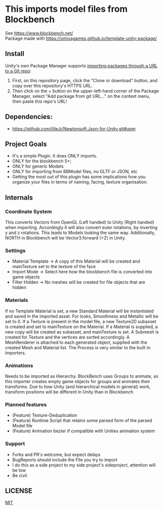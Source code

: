 # This imports model files  from Blockbench
See https://www.blockbench.net/ \
Package made with https://omiyagames.github.io/template-unity-package/
## Install

Unity's own Package Manager supports [importing packages through a URL to a Git repo](https://docs.unity3d.com/Manual/upm-ui-giturl.html):

1. First, on this repository page, click the "Clone or download" button, and copy over this repository's HTTPS URL.  
2. Then click on the + button on the upper-left-hand corner of the Package Manager, select "Add package from git URL..." on the context menu, then paste this repo's URL!

## Dependencies: 
* https://github.com/jilleJr/Newtonsoft.Json-for-Unity.git#upm

## Project Goals
- It's a simple Plugin. It does ONLY imports.
- ONLY for the blockbench 5+;
- ONLY for generic Models
- ONLY for importing from BBModel files, no GLTF or JSON, etc
- Getting the most out of this plugin has some implications how you organize your files in terms of naming, facing, texture organisation.

## Internals
### Coordinate System
This converts Vectors from OpenGL (Left handed) to Unity (Right handed) when importing.
Accordingly it will also convert euler rotations, by inverting y and z rotations. 
This leads to Models looking the same way. 
Additionally, NORTH in Blockbench will be Vector3.forward (+Z) in Unity.

### Settings
* Material Template -> A copy of this Material will be created and mainTexture set to the texture of the face
* Import Mode -> Select here how the blockbench file is converted into game objects
* Filter Hidden -> No meshes will be created for file objects that are hidden

### Materials
If no Template Material is set, a new Standard Material will be instantiated and saved in the imported asset. 
For looks, Smoothness and Metallic will be set to 0. If a Texture is present in the model file, a new Texture2D subasset 
is created and set to mainTexture on the Material.
If a Material is supplied, a new copy will be created as subasset, and mainTexture is set.
A Submesh is created for Texture and the vertices are sorted accordingly.
A MeshRenderer is attached to each generated object, supplied with the created Mesh and Material list. 
The Process is very similar to the built in Importers.

### Animations
Needs to be imported as Hierarchy. BlockBench uses Groups
to animate, so this importer creates empty game objects for groups and animates their transforms.
Due to how Unity (and hierarchical models in general) work, transform positions will be different in 
Unity than in Blockbench


### Planned features
- (Feature) Texture-Deduplication
- (Feature) Runtime Script that retains some parsed form of the parsed Model file
- (Feature) Animation bezier if compatible with Unities animation system

### Support
- Forks and PR's welcome, but expect delays
- BugReports should include the File you try to import
- I do this as a side project to my side project's sideproject, attention will be low
- Be civil

## LICENSE
[MIT](/LICENSE.md)
